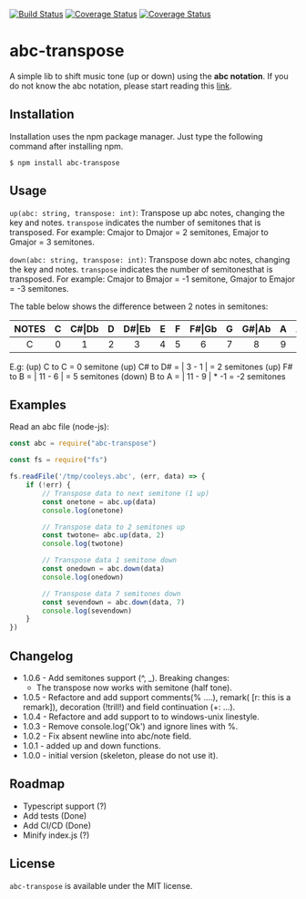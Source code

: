 [![Build Status](https://travis-ci.com/oriondevs/abc-transpose.svg?branch=master)](https://travis-ci.com/oriondevs/abc-transpose)
[![Coverage Status](https://coveralls.io/repos/github/oriondevs/abc-transpose/badge.svg?branch=master)](https://coveralls.io/github/oriondevs/abc-transpose?branch=master)
[![Coverage Status](https://img.shields.io/codecov/c/github/oriondevs/abc-transpose/master.svg)](https://codecov.io/gh/oriondevs/abc-transpose?branch=master)

# abc-transpose

A simple lib to shift music tone (up or down) using the **abc notation**. If you do not know the abc notation, please start reading this [link](https://abcnotation.com/examples).

## Installation

Installation uses the npm package manager. Just type the following command after installing npm.

```$ npm install abc-transpose```


## Usage

`up(abc: string, transpose: int)`: Transpose up abc notes, changing the key and notes. `transpose` indicates the number of semitones that is transposed. For example: Cmajor to Dmajor = 2 semitones, Emajor to Gmajor = 3 semitones.

`down(abc: string, transpose: int)`: Transpose down abc notes, changing the key and notes. `transpose` indicates the number of semitonesthat is transposed. For example: Cmajor to Bmajor = -1 semitone, Gmajor to Emajor = -3 semitones.

The table below shows the difference between 2 notes in semitones:

| NOTES | C | C#\|Db | D | D#\|Eb | E | F | F#\|Gb | G | G#\|Ab | A | A#\Bb | B | C |
| :--: | :--: | :--: | :--: | :--: | :--: | :--: | :--: | :--: | :--: | :--: | :--: | :--: | :--: |
| C | 0 | 1 | 2 | 3 | 4 | 5 | 6 | 7 | 8 | 9 | 10 | 11 | 12 | 

E.g:
(up) C to C = 0 semitone
(up) C# to D# = | 3 - 1 | = 2 semitones
(up) F# to B = | 11 - 6 | = 5 semitones 
(down) B to A = | 11 - 9 | * -1 = -2 semitones

## Examples

Read an abc file (node-js):
```js
const abc = require("abc-transpose")

const fs = require("fs")

fs.readFile('/tmp/cooleys.abc', (err, data) => {
    if (!err) {
        // Transpose data to next semitone (1 up)
        const onetone = abc.up(data)
        console.log(onetone)

        // Transpose data to 2 semitones up
        const twotone= abc.up(data, 2)
        console.log(twotone)

        // Transpose data 1 semitone down
        const onedown = abc.down(data)
        console.log(onedown)

        // Transpose data 7 semitones down
        const sevendown = abc.down(data, 7)
        console.log(sevendown)
    }
})
```

## Changelog

* 1.0.6 - Add semitones support (^, _).
Breaking changes:
    - The transpose now works with semitone (half tone).
* 1.0.5 - Refactore and add support comments(% ....), remark( [r: this is a remark]), decoration (!trill!) and field continuation (+: ...).
* 1.0.4 - Refactore and add support to to windows-unix linestyle.
* 1.0.3 - Remove console.log('Ok') and ignore lines with %.
* 1.0.2 - Fix absent newline into abc/note field.
* 1.0.1 - added up and down functions.
* 1.0.0 - initial version (skeleton, please do not use it).

## Roadmap

* Typescript support (?)
* Add tests (Done)
* Add CI/CD (Done)
* Minify index.js (?)

## License

`abc-transpose` is available under the MIT license.
